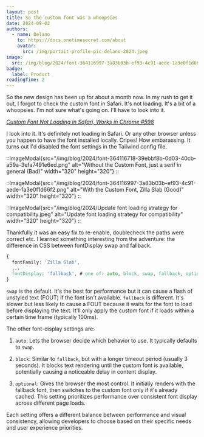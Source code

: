 ```yaml
---
layout: post
title: So the custom font was a whoopsies
date: 2024-09-02
authors:
  - name: Delano
    to: https://docs.onetimesecret.com/about
    avatar:
      src: /img/portait-profile-pic-delano-2024.jpeg
image:
  src: /img/blog/2024/font-364116997-3a83b03b-ef93-4c91-aede-1a3e0f1d66f2.png
badge:
  label: Product
readingTime: 2
---
```


So the new design has been up for about a month now. In my rush to get it out, I forgot to check the custom font in Safari. It's not loading. It's a bit of a whoopsies. I'm not sure what's going on. I'll have to look into it.

_[Custom Font Not Loading in Safari, Works in Chrome #598](https://github.com/onetimesecret/onetimesecret/issues/598)_


I look into it. It's definitely not loading in Safari. Or any other browser unless you happen to have the font installed locally. Cripes! How embarassing. It turns out I'd disabled the font settings in the Tailwind config file.


::ImageModal{src="/img/blog/2024/font-364116718-39ebbf8b-0d03-40cb-a59a-3efa7491e6ed.png" alt="Without the Custom Font, just a serif in general (Bad)" width="320" height="320"}
::

::ImageModal{src="/img/blog/2024/font-364116997-3a83b03b-ef93-4c91-aede-1a3e0f1d66f2.png" alt="With the Custom Font, Zilla Slab (Good)" width="320" height="320"}
::


::ImageModal{src="/img/blog/2024/Update font loading strategy for compatibility.jpeg" alt="Update font loading strategy for compatibility" width="320" height="320"}
::

Thankfully it was an easy fix to re-enable, doublecheck the paths were correct etc. I learned something interesting from the adventure: the difference in CSS between fontDisplay swap and fallback.

```css
{
  fontFamily: 'Zilla Slab',
  ...
  fontDisplay: 'fallback', # one of: auto, block, swap, fallback, optional
}
```

`swap` is the default. It's the best for performance but it can cause a flash of unstyled text (FOUT) if the font isn't available. `fallback` is different. It's slower but less likely to cause a FOUT because it waits for the font to load before displaying the text. It'll only apply the custom font if it loads within a certain time frame (typically 100ms).

The other font-display settings are:

1. `auto`: Lets the browser decide which behavior to use. It typically defaults to `swap`.

2. `block`: Similar to `fallback`, but with a longer timeout period (usually 3 seconds). It blocks text rendering until the custom font is available, potentially causing a noticeable delay in content display.

3. `optional`: Gives the browser the most control. It initially renders with the fallback font, then switches to the custom font only if it's already cached. This setting prioritizes performance over consistent font display across different page loads.

Each setting offers a different balance between performance and visual consistency, allowing developers to choose based on their specific needs and user experience priorities.
